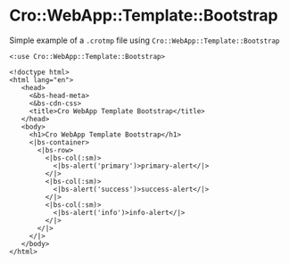 # Cro::WebApp::Template::Bootstrap

Simple example of a `.crotmp` file using `Cro::WebApp::Template::Bootstrap`

```
<:use Cro::WebApp::Template::Bootstrap>

<!doctype html>
<html lang="en">
   <head>
     <&bs-head-meta>
     <&bs-cdn-css>
     <title>Cro WebApp Template Bootstrap</title>
   </head>
   <body>
     <h1>Cro WebApp Template Bootstrap</h1>
     <|bs-container>
       <|bs-row>
         <|bs-col(:sm)>
           <|bs-alert('primary')>primary-alert</|>
         </|>
         <|bs-col(:sm)>
           <|bs-alert('success')>success-alert</|>
         </|>
         <|bs-col(:sm)>
           <|bs-alert('info')>info-alert</|>
         </|>
       </|>
     </|>
   </body>
</html>
```
